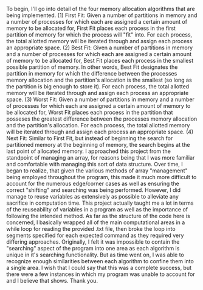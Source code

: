 To begin, I'll go into detail of the four memory allocation algorithms that are being implemented.
    (1) First Fit:
        Given a number of partitions in memory and a number of processes for which each are assigned 
        a certain amount of memory to be allocated for, First Fit places each process in the first partition of 
        memory for which the process will "fit" into. For each process, the total allotted memory will be iterated 
        through and assign each process an appropriate space.
    (2) Best Fit:
        Given a number of partitions in memory and a number of processes for which each are assigned 
        a certain amount of memory to be allocated for, Best Fit places each process in the smallest possible 
        partition of memory. In other words, Best Fit designates the partition in memory for which the difference 
        between the processes memory allocation and the partition's allocation is the smallest (so long as the
        partition is big enough to store it). For each process, the total allotted memory will be iterated through 
        and assign each process an appropriate space.
    (3) Worst Fit:
        Given a number of partitions in memory and a number of processes for which each are assigned 
        a certain amount of memory to be allocated for, Worst Fit places each process in the partition that 
        posseses the greatest difference between the processes memory allocation and the partition's allocation.
        For each process, the total allotted memory will be iterated through and assign each process an 
        appropriate space.
    (4) Next Fit:
	Similar to First Fit, but instead of beginning the search for partitioned memory at the beginning of 
	memory, the search begins at the last point of allocated memory.
I approached this project from the standpoint of managing an array, for reasons being that I was more familiar
and comfortable with managing this sort of data structure. Over time, I began to realize, that given the various
methods of array "management" being employed throughout the program, this made it much more difficult to account
for the numerous edge/corner cases as well as ensuring the correct "shifting" and searching was being performed.
However, I did manage to reuse variables as extensively as possible to alleviate any sacrifice in computation 
time. This project actually taught me a lot in terms of the reuseability of variables in a program as well as
the importance of following the intended method. As far as the structure of the code here is concerned, I 
basically wrapped all of the main computational areas in a while loop for reading the provided .txt file, then
broke the loop into segments specified for each expected command as they required very differing approaches.
Originally, I felt it was impossible to contain the "searching" aspect of the program into one area as each
algorithm is unique in it's searching functionality. But as time went on, I was able to recognize enough
similarities between each algorithm to confine them into a single area. I wish that I could say that this was
a complete success, but there were a few instances in which my program was unable to account for and I believe
that shows. Thank you.
